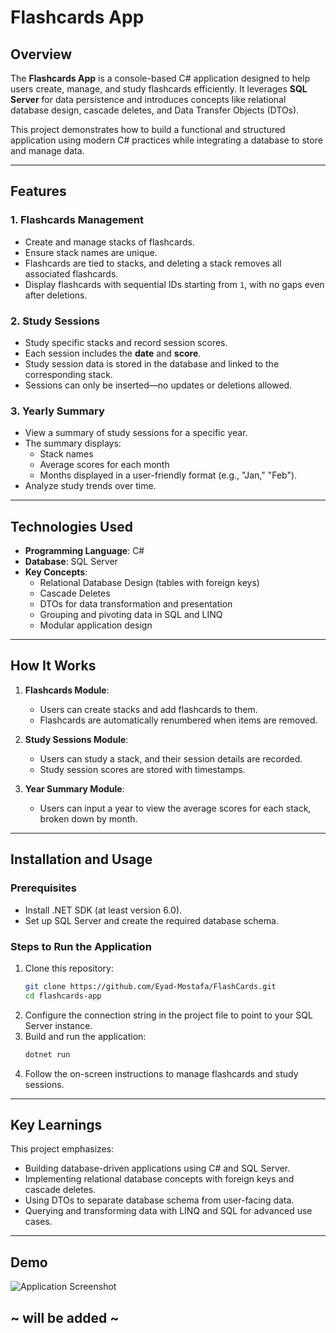 # Flashcards App

## Overview
The **Flashcards App** is a console-based C# application designed to help users create, manage, and study flashcards efficiently. It leverages **SQL Server** for data persistence and introduces concepts like relational database design, cascade deletes, and Data Transfer Objects (DTOs).

This project demonstrates how to build a functional and structured application using modern C# practices while integrating a database to store and manage data.

---

## Features
### 1. Flashcards Management
- Create and manage stacks of flashcards.
- Ensure stack names are unique.
- Flashcards are tied to stacks, and deleting a stack removes all associated flashcards.
- Display flashcards with sequential IDs starting from `1`, with no gaps even after deletions.

### 2. Study Sessions
- Study specific stacks and record session scores.
- Each session includes the **date** and **score**.
- Study session data is stored in the database and linked to the corresponding stack.
- Sessions can only be inserted—no updates or deletions allowed.

### 3. Yearly Summary
- View a summary of study sessions for a specific year.
- The summary displays:
  - Stack names
  - Average scores for each month
  - Months displayed in a user-friendly format (e.g., "Jan," "Feb").
- Analyze study trends over time.

---

## Technologies Used
- **Programming Language**: C#
- **Database**: SQL Server
- **Key Concepts**:
  - Relational Database Design (tables with foreign keys)
  - Cascade Deletes
  - DTOs for data transformation and presentation
  - Grouping and pivoting data in SQL and LINQ
  - Modular application design

---

## How It Works
1. **Flashcards Module**:
   - Users can create stacks and add flashcards to them.
   - Flashcards are automatically renumbered when items are removed.
   
2. **Study Sessions Module**:
   - Users can study a stack, and their session details are recorded.
   - Study session scores are stored with timestamps.

3. **Year Summary Module**:
   - Users can input a year to view the average scores for each stack, broken down by month.

---

## Installation and Usage
### Prerequisites
- Install .NET SDK (at least version 6.0).
- Set up SQL Server and create the required database schema.

### Steps to Run the Application
1. Clone this repository:
   ```bash
   git clone https://github.com/Eyad-Mostafa/FlashCards.git
   cd flashcards-app
   ```
2. Configure the connection string in the project file to point to your SQL Server instance.
3. Build and run the application:
   ```bash
   dotnet run
   ```
4. Follow the on-screen instructions to manage flashcards and study sessions.

---

## Key Learnings
This project emphasizes:
- Building database-driven applications using C# and SQL Server.
- Implementing relational database concepts with foreign keys and cascade deletes.
- Using DTOs to separate database schema from user-facing data.
- Querying and transforming data with LINQ and SQL for advanced use cases.

---

## Demo
![Application Screenshot](#)  

~ will be added ~
---
